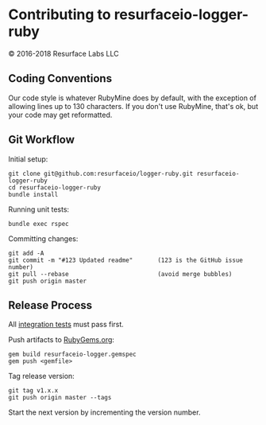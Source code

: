 # Contributing to resurfaceio-logger-ruby
&copy; 2016-2018 Resurface Labs LLC

## Coding Conventions

Our code style is whatever RubyMine does by default, with the exception of allowing lines up to 130 characters.
If you don't use RubyMine, that's ok, but your code may get reformatted.

## Git Workflow

Initial setup:

```
git clone git@github.com:resurfaceio/logger-ruby.git resurfaceio-logger-ruby
cd resurfaceio-logger-ruby
bundle install
```

Running unit tests:

```
bundle exec rspec
```

Committing changes:

```
git add -A
git commit -m "#123 Updated readme"       (123 is the GitHub issue number)
git pull --rebase                         (avoid merge bubbles)
git push origin master
```

## Release Process

All [integration tests](https://github.com/resurfaceio/logger-tests) must pass first.

Push artifacts to [RubyGems.org](https://rubygems.org/):

```
gem build resurfaceio-logger.gemspec
gem push <gemfile>
```

Tag release version:

```
git tag v1.x.x
git push origin master --tags
```

Start the next version by incrementing the version number.
